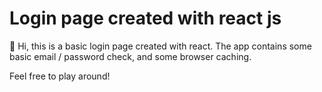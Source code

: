 # Login page created with react js

👋 Hi, this is a basic login page created with react. The app contains some basic email / password check, and some browser caching.

Feel free to play around!
